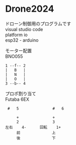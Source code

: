 # Drone2024

ドローン制御用のプログラムです  
visual studio code   
platform io   
esp32 - arduino  

  モーター配置  
BNO055

    1 --f-- 2  
    |   B   |
    |   N   |  
    |   O   |  
    3 --b-- 4  

プロポ割り当て  
Futaba 6EX  

     #   5               #   6

         +               +
         2               3
    左右    4-      回転    1+
         前              上  
         後              下